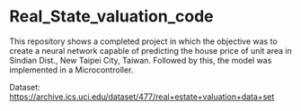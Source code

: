 # Real_State_valuation_code
This repository shows a completed project in which the objective was to create a neural network capable of predicting the house price of unit area in Sindian Dist., New Taipei City, Taiwan. Followed by this, the model was implemented in a Microcontroller.

Dataset: https://archive.ics.uci.edu/dataset/477/real+estate+valuation+data+set
